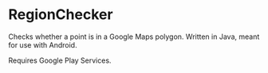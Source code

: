 RegionChecker
=============

Checks whether a point is in a Google Maps polygon. Written in Java, meant for use with Android.

Requires Google Play Services.
